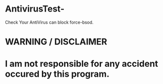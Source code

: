 # AntivirusTest-
Check Your AntiVirus can block force-bsod.



# WARNING / DISCLAIMER
# I am not responsible for any accident occured by this program.
